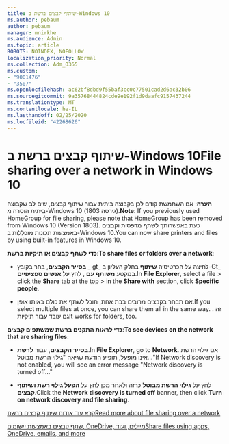 ```yaml
---
title: שיתוף קבצים ברשת ב-Windows 10
ms.author: pebaum
author: pebaum
manager: mnirkhe
ms.audience: Admin
ms.topic: article
ROBOTS: NOINDEX, NOFOLLOW
localization_priority: Normal
ms.collection: Adm_O365
ms.custom:
- "9001476"
- "3507"
ms.openlocfilehash: ac62bf8dbd9f55baf3cc0c77501cad2d6ac32b06
ms.sourcegitcommit: 9a35768444824cde9e192f1d9daafc9157437244
ms.translationtype: MT
ms.contentlocale: he-IL
ms.lasthandoff: 02/25/2020
ms.locfileid: "42268626"
---
```

# <a name="file-sharing-over-a-network-in-windows-10"></a><span data-ttu-id="de066-102">שיתוף קבצים ברשת ב-Windows 10</span><span class="sxs-lookup"><span data-stu-id="de066-102">File sharing over a network in Windows 10</span></span>

<span data-ttu-id="de066-103">**הערה**: אם השתמשת קודם לכן בקבוצה ביתית עבור שיתוף קבצים, שים לב שקבוצה ביתית הוסרה מ-Windows 10 (גירסה 1803).</span><span class="sxs-lookup"><span data-stu-id="de066-103">**Note**: If you previously used HomeGroup for file sharing, please note that HomeGroup has been removed from Windows 10 (Version 1803).</span></span> <span data-ttu-id="de066-104">כעת באפשרותך לשתף מדפסות וקבצים באמצעות תכונות מוכללות ב-Windows 10.</span><span class="sxs-lookup"><span data-stu-id="de066-104">You can now share printers and files by using built-in features in Windows 10.</span></span>

<span data-ttu-id="de066-105">**כדי לשתף קבצים או תיקיות ברשת**:</span><span class="sxs-lookup"><span data-stu-id="de066-105">**To share files or folders over a network**:</span></span>

- <span data-ttu-id="de066-106">**בסייר הקבצים**, בחר בקובץ _ gt_ לחיצה על הכרטיסיה **שיתוף** בחלק העליון ב-Gt_ במקטע **משותף עם** , לחץ על **אנשים ספציפיים**.</span><span class="sxs-lookup"><span data-stu-id="de066-106">In **File Explorer**, select a file > click the **Share** tab at the top > in the **Share with** section, click **Specific people**.</span></span>
          
- <span data-ttu-id="de066-107">אם תבחר בקבצים מרובים בבת אחת, תוכל לשתף את כולם באותו אופן.</span><span class="sxs-lookup"><span data-stu-id="de066-107">If you select multiple files at once, you can share them all in the same way.</span></span> <span data-ttu-id="de066-108">. זה גם עובד עבור תיקיות</span><span class="sxs-lookup"><span data-stu-id="de066-108">It works for folders, too.</span></span>

<span data-ttu-id="de066-109">**כדי לראות התקנים ברשת שמשתפים קבצים**:</span><span class="sxs-lookup"><span data-stu-id="de066-109">**To see devices on the network that are sharing files**:</span></span>

- <span data-ttu-id="de066-110">**בסייר הקבצים**, עבור **לרשת**.</span><span class="sxs-lookup"><span data-stu-id="de066-110">In **File Explorer**, go to **Network**.</span></span> <span data-ttu-id="de066-111">אם גילוי הרשת אינו מופעל, תופיע הודעת שגיאה "גילוי הרשת מבוטל..."</span><span class="sxs-lookup"><span data-stu-id="de066-111">If Network discovery is not enabled, you will see an error message "Network discovery is turned off..."</span></span>

- <span data-ttu-id="de066-112">לחץ על **גילוי הרשת מבוטל** כרזה ולאחר מכן לחץ על **הפעל גילוי רשת ושיתוף קבצים**.</span><span class="sxs-lookup"><span data-stu-id="de066-112">Click the **Network discovery is turned off** banner, then click **Turn on network discovery and file sharing**.</span></span> 
          

[<span data-ttu-id="de066-113">קרא עוד אודות שיתוף קבצים ברשת</span><span class="sxs-lookup"><span data-stu-id="de066-113">Read more about file sharing over a network</span></span>](https://support.microsoft.com/help/4092694/windows-10-file-sharing-over-a-network)

[<span data-ttu-id="de066-114">שתף קבצים באמצעות יישומים, OneDrive, מיילים, ועוד</span><span class="sxs-lookup"><span data-stu-id="de066-114">Share files using apps, OneDrive, emails, and more</span></span>](https://support.microsoft.com/help/4027674/windows-10-share-files-in-file-explorer)
